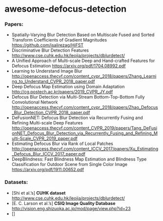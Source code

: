 # awesome-defocus-detection

### Papers:

* Spatially-Varying Blur Detection Based on Multiscale Fused and Sorted Transform Coefficients of Gradient Magnitudes https://github.com/isalirezag/HiFST
* Discriminative Blur Detection Features http://www.cse.cuhk.edu.hk/leojia/projects/dblurdetect/
* A Unified Approach of Multi-scale Deep and Hand-crafted Features for Defocus Estimation https://arxiv.org/pdf/1704.08992.pdf
* Learning to Understand Image Blur http://openaccess.thecvf.com/content_cvpr_2018/papers/Zhang_Learning_to_Understand_CVPR_2018_paper.pdf
* Deep Defocus Map Estimation using Domain Adaptation http://cg.postech.ac.kr/papers/2019_CVPR_JY.pdf
* Defocus Blur Detection via Multi-Stream Bottom-Top-Bottom Fully Convolutional Network http://openaccess.thecvf.com/content_cvpr_2018/papers/Zhao_Defocus_Blur_Detection_CVPR_2018_paper.pdf
* DeFusionNET: Defocus Blur Detection via Recurrently Fusing and Refining Multi-scale Deep Features
 http://openaccess.thecvf.com/content_CVPR_2019/papers/Tang_DeFusionNET_Defocus_Blur_Detection_via_Recurrently_Fusing_and_Refining_Multi-Scale_CVPR_2019_paper.pdf
* Estimating Defocus Blur via Rank of Local Patches http://openaccess.thecvf.com/content_ICCV_2017/papers/Xu_Estimating_Defocus_Blur_ICCV_2017_paper.pdf
* DeepBlindness: Fast Blindness Map Estimation and Blindness Type Classification for Outdoor Scene from Single Color Image https://arxiv.org/pdf/1911.00652.pdf


### Datasets:
* [Shi et al.’s] **CUHK dataset** http://www.cse.cuhk.edu.hk/leojia/projects/dblurdetect/
* [E. C. Larson et al.’s] **CSIQ Image Quality Database** http://vision.eng.shizuoka.ac.jp/mod/page/view.php?id=23
* []
